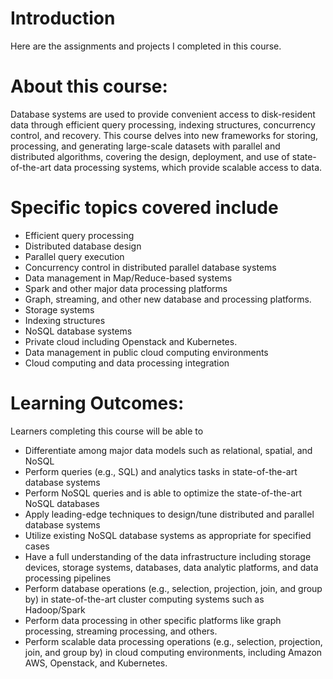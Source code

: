 # Introduction

Here are the assignments and projects I completed in this course.

# About this course:

Database systems are used to provide convenient access to disk-resident data through efficient query processing, indexing structures, concurrency control, and recovery. This course delves into new frameworks for storing, processing, and generating large-scale datasets with parallel and distributed algorithms, covering the design, deployment, and use of state-of-the-art data processing systems, which provide scalable access to data.

# Specific topics covered include

- Efficient query processing
- Distributed database design
- Parallel query execution
- Concurrency control in distributed parallel database systems
- Data management in Map/Reduce-based systems
- Spark and other major data processing platforms
- Graph, streaming, and other new database and processing platforms.
- Storage systems
- Indexing structures
- NoSQL database systems
- Private cloud including Openstack and Kubernetes.
- Data management in public cloud computing environments
- Cloud computing and data processing integration

# Learning Outcomes:

Learners completing this course will be able to

- Differentiate among major data models such as relational, spatial, and NoSQL
- Perform queries (e.g., SQL) and analytics tasks in state-of-the-art database systems
- Perform NoSQL queries and is able to optimize the state-of-the-art NoSQL databases
- Apply leading-edge techniques to design/tune distributed and parallel database systems
- Utilize existing NoSQL database systems as appropriate for specified cases
- Have a full understanding of the data infrastructure including storage devices, storage systems, databases, data analytic platforms, and data processing pipelines
- Perform database operations (e.g., selection, projection, join, and group by) in state-of-the-art cluster computing systems such as Hadoop/Spark
- Perform data processing in other specific platforms like graph processing, streaming processing, and others.
- Perform scalable data processing operations (e.g., selection, projection, join, and group by) in cloud computing environments, including Amazon AWS, Openstack, and Kubernetes. 